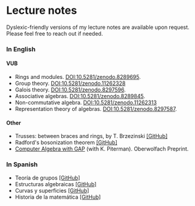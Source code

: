 # Lecture notes

Dyslexic-friendly versions of my lecture notes are available upon request. Please feel free to reach out if needed.

### In English

#### VUB
* Rings and modules. [DOI:10.5281/zenodo.8289695](https://zenodo.org/badge/latestdoi/401966965).
* Group theory. [DOI:10.5281/zenodo.11262328](https://zenodo.org/doi/10.5281/zenodo.11262327)
* Galois theory. [DOI:10.5281/zenodo.8297596](https://zenodo.org/badge/latestdoi/425450147).
* Associative algebras. [DOI:10.5281/zenodo.8289845](https://zenodo.org/badge/latestdoi/402196172).
* Non-commutative algebra. [DOI:10.5281/zenodo.11262313](https://zenodo.org/doi/10.5281/zenodo.11262312)
* Representation theory of algebras. [DOI:10.5281/zenodo.8297587](https://zenodo.org/badge/latestdoi/497315314).

#### Other

* Trusses: between braces and rings, by T. Brzezinski [[GitHub]](https://github.com/vendramin/trusses)
* Radford's bosonization theorem [[GitHub]](https://github.com/vendramin/radford)
* [Computer Algebra with GAP](https://publications.mfo.de/handle/mfo/4023) (with K. Piterman). Oberwolfach Preprint. 

### In Spanish

* Teoría de grupos [[GitHub]](https://github.com/vendramin/grupos)
* Estructuras algebraicas [[GitHub]](https://github.com/vendramin/estructuras)
* Curvas y superficies [[GitHub]](https://github.com/vendramin/curvas)
* Historia de la matemática [[GitHub]](https://github.com/vendramin/historia)

